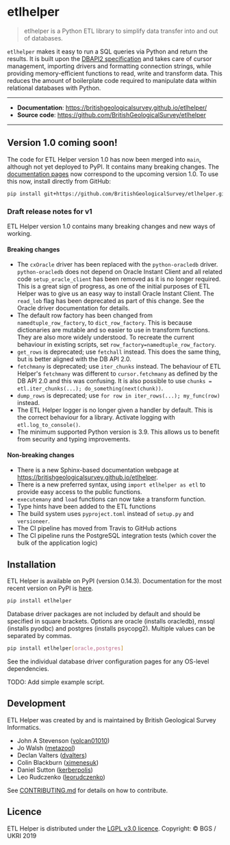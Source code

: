 # etlhelper

> etlhelper is a Python ETL library to simplify data transfer into and out of databases.

`etlhelper` makes it easy to run a SQL queries via Python and return the results.
It is built upon the [DBAPI2
specification](https://www.python.org/dev/peps/pep-0249/) and takes care of cursor management, importing drivers and formatting connection strings, while providing memory-efficient functions to read, write and transform data.
This reduces the amount of boilerplate code required to manipulate data within relational
databases with Python.

---

+ **Documentation**: https://britishgeologicalsurvey.github.io/etlhelper/
+ **Source code**: https://github.com/BritishGeologicalSurvey/etlhelper

---

## Version 1.0 coming soon!

The code for ETL Helper version 1.0 has now been merged into `main`, although not yet deployed to PyPI.
It contains many breaking changes.
The [documentation pages](https://britishgeologicalsurvey.github.io/etlhelper/) now correspond to the upcoming version 1.0.
To use this now, install directly from GitHub:

```bash
pip install git+https://github.com/BritishGeologicalSurvey/etlhelper.git@main
```


### Draft release notes for v1

ETL Helper version 1.0 contains many breaking changes and new ways of working.

#### Breaking changes

+ The `cxOracle` driver has been replaced with the `python-oracledb` driver.  `python-oracledb` does not depend on Oracle Instant Client and all related code `setup_oracle_client` has been removed as it is no longer required.  This is a great sign of progress, as one of the initial purposes of ETL Helper was to give us an easy way to install Oracle Instant Client.  The `read_lob` flag has been deprecated as part of this change.  See the Oracle driver documentation for details.
+ The default row factory has been changed from `namedtuple_row_factory`, to `dict_row_factory`.  This is because dictionaries are mutable and so easier to use in transform functions.  They are also more widely understood.  To recreate the current behaviour in existing scripts, set `row_factory=namedtuple_row_factory`.
+ `get_rows` is deprecated; use `fetchall` instead.  This does the same thing, but is better aligned with the DB API 2.0.
+ `fetchmany` is deprecated; use `iter_chunks` instead.  The behaviour of ETL Helper's `fetchmany` was different to `cursor.fetchmany` as defined by the DB API 2.0 and this was confusing.  It is also possible to use `chunks = etl.iter_chunks(...); do_something(next(chunk))`.
+ `dump_rows` is deprecated; use `for row in iter_rows(...); my_func(row)` instead.  
+ The ETL Helper logger is no longer given a handler by default.  This is the correct behaviour for a library.  Activate logging with `etl.log_to_console()`.
+ The minimum supported Python version is 3.9.  This allows us to benefit from security and typing improvements.

#### Non-breaking changes

+ There is a new Sphinx-based documentation webpage at https://britishgeologicalsurvey.github.io/etlhelper.
+ There is a new preferred syntax, using `import etlhelper as etl` to provide easy access to the public functions.
+ `executemany` and `load` functions can now take a transform function.
+ Type hints have been added to the ETL functions
+ The build system uses `pyproject.toml` instead of `setup.py` and `versioneer`.
+ The CI pipeline has moved from Travis to GitHub actions
+ The CI pipeline runs the PostgreSQL integration tests (which cover the bulk of the application logic)



## Installation

ETL Helper is available on PyPI (version 0.14.3).
Documentation for the most recent version on PyPI is [here](https://github.com/BritishGeologicalSurvey/etlhelper/tree/v0.14.3#readme).

```bash
pip install etlhelper
```

Database driver packages are not included by default and should be specified in square brackets. Options are oracle (installs oracledb), mssql (installs pyodbc) and postgres (installs psycopg2). Multiple values can be separated by commas.

```bash
pip install etlhelper[oracle,postgres]
```

See the individual database driver configuration pages for any OS-level dependencies.


TODO: Add simple example script.



## Development

ETL Helper was created by and is maintained by British Geological Survey Informatics.

+ John A Stevenson ([volcan01010](https://github.com/volcan01010))
+ Jo Walsh ([metazool](https://github.com/metazool))
+ Declan Valters ([dvalters](https://github.com/dvalters))
+ Colin Blackburn ([ximenesuk](https://github.com/ximenesuk))
+ Daniel Sutton ([kerberpolis](https://github.com/kerberpolis))
+ Leo Rudczenko ([leorudczenko](https://github.com/leorudczenko))

See [CONTRIBUTING.md](CONTRIBUTING.md) for details on how to contribute.

## Licence

ETL Helper is distributed under the [LGPL v3.0 licence](LICENSE).
Copyright: © BGS / UKRI 2019
